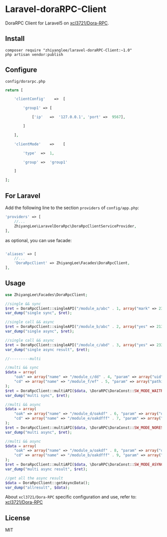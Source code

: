 # Laravel-doraRPC-Client

DoraRPC Client for Laravel5 on [xcl3721/Dora-RPC](https://github.com/xcl3721/Dora-RPC).

## Install

```shell
composer require "zhiyanglee/laravel-doraRPC-Client:~1.0"
php artisan vendor:publish
```
## Configure

`config/dorarpc.php`

```php
return [

    'clientConfig'    =>  [

        'group1' => [

            ['ip'   =>  '127.0.0.1', 'port' =>  9567],

        ]

    ],

    'clientMode'    =>    [

        'type'  =>  1,

        'group' =>  'group1'

    ]

];
```

## For Laravel

Add the following line to the section `providers` of `config/app.php`:

```php
'providers' => [
    //...
    ZhiyangLee\LaravelDoraRpc\DoraRpcClientServiceProvider,
],
```

as optional, you can use facade:

```php

'aliases' => [
    //...
    'DoraRpcClient' => ZhiyangLee\Facades\DoraRpcClient,
],
```

## Usage

```php
use ZhiyangLee\Facades\DoraRpcClient;

//single && sync
$ret = DoraRpcClient::singleAPI("/module_a/abc" . 1, array("mark" => 234, "foo" => 1), \DoraRPC\DoraConst::SW_MODE_WAITRESULT, 1);
var_dump("single sync", $ret);

//single call && async
$ret = DoraRpcClient::singleAPI("/module_b/abc" . 2, array("yes" => 21321, "foo" => 2), \DoraRPC\DoraConst::SW_MODE_NORESULT, 1);
var_dump("single async", $ret);

//single call && async
$ret = DoraRpcClient::singleAPI("/module_c/abd" . 3, array("yes" => 233, "foo" => 3), \DoraRPC\DoraConst::SW_MODE_ASYNCRESULT, 1);
var_dump("single async result", $ret);

//---------multi

//multi && sync
$data = array(
    "oak" => array("name" => "/module_c/dd" . 4, "param" => array("uid" => "ff")),
    "cd" => array("name" => "/module_f/ef" . 5, "param" => array("pathid" => "fds")),
);
$ret = DoraRpcClient::multiAPI($data, \DoraRPC\DoraConst::SW_MODE_WAITRESULT, 1);
var_dump("multi sync", $ret);

//multi && async
$data = array(
    "oak" => array("name" => "/module_d/oakdf" . 6, "param" => array("dsaf" => "32111321")),
    "cd" => array("name" => "/module_e/oakdfff" . 7, "param" => array("codo" => "f11ds")),
);
$ret = DoraRpcClient::multiAPI($data, \DoraRPC\DoraConst::SW_MODE_NORESULT, 1);
var_dump("multi async", $ret);

//multi && async
$data = array(
    "oak" => array("name" => "/module_a/oakdf" . 8, "param" => array("dsaf" => "11")),
    "cd" => array("name" => "/module_b/oakdfff" . 9, "param" => array("codo" => "f11ds")),
);
$ret = DoraRpcClient::multiAPI($data, \DoraRPC\DoraConst::SW_MODE_ASYNCRESULT, 1);
var_dump("multi async result", $ret);

//get all the async result
$data = DoraRpcClient::getAsyncData();
var_dump("allresult", $data);

```

About `xcl3721/Dora-RPC` specific configuration and use, refer to: [xcl3721/Dora-RPC](https://github.com/xcl3721/Dora-RPC)

## License

MIT
